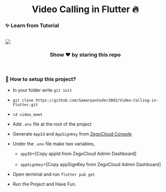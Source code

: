 <center><h1>Video Calling in Flutter 🔥</h1></center>

### ✨ <b>Learn from Tutorial</b>
<br/>

<a href="https://www.youtube.com/watch?v=5mxaNizy35k" target="_blank">
<img src="https://i.ytimg.com/vi/5mxaNizy35k/maxresdefault.jpg">
</a>





<b><h3><center>Show ❤ by staring this repo</center></h3></b>

<br/>

### <b> 🙌 How to setup this project?</b>

- In your folder write `git init`
- `git clone https://github.com/SamarpanCoder2002/Video-Calling-in-Flutter.git`
- `cd video_meet`
- Add `.env` file at the root of the project
- Generate `AppId` and `AppSignKey` from [ZegoCloud Console](https://www.zegocloud.com/uikits?utm_source=youtube&utm_medium=influencer&utm_campaign=2301-samarpan-yt-ljp)
- Under the `.env` file make two variables,<br/>

    - `appID`=[Copy appId from ZegoCloud Admin Dashboard]
    <br/>

    - `appSignKey`=[Copy appSignKey from ZegoCloud Admin Dashboard]
- Open terminal and run `flutter pub get`
- Run the Project and Have Fun.



